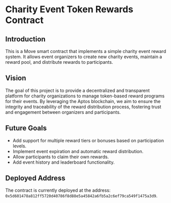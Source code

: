 # Charity Event Token Rewards Contract

## Introduction
This is a Move smart contract that implements a simple charity event reward system. It allows event organizers to create new charity events, maintain a reward pool, and distribute rewards to participants.

## Vision
The goal of this project is to provide a decentralized and transparent platform for charity organizations to manage token-based reward programs for their events. By leveraging the Aptos blockchain, we aim to ensure the integrity and traceability of the reward distribution process, fostering trust and engagement between organizers and participants.

## Future Goals
- Add support for multiple reward tiers or bonuses based on participation levels.
- Implement event expiration and automatic reward distribution.
- Allow participants to claim their own rewards.
- Add event history and leaderboard functionality.

## Deployed Address
The contract is currently deployed at the address: `0x5d601478a812ff5720d40786f8d88e5a45842a6fb5a2c6ef79ca549f1475a3d9`.